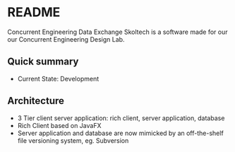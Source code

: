# README #

Concurrent Engineering Data Exchange Skoltech is a software made for our our Concurrent Engineering Design Lab.

## Quick summary ##
* Current State: Development

## Architecture ##

* 3 Tier client server application: rich client, server application, database
* Rich Client based on JavaFX
* Server application and database are now mimicked by an off-the-shelf file versioning system, eg. Subversion
